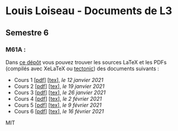 # Louis Loiseau - Documents de L3




## Semestre 6
### M61A :

Dans [ce dépôt](https://gitlab.com/ktzanev/m1opm-tex) vous pouvez trouver les sources LaTeX et les PDFs (compilés avec XeLaTeX ou [tectonic](https://tectonic-typesetting.github.io/en-US/)) des documents suivants :

- Cours 1 [[pdf](M1OPM_2021_Cours1.pdf)] [[tex](M1OPM_2021_Cours1.tex)], _le 12 janvier 2021_
- Cours 2 [[pdf](M1OPM_2021_Cours2.pdf)] [[tex](M1OPM_2021_Cours2.tex)], _le 19 janvier 2021_
- Cours 3 [[pdf](M1OPM_2021_Cours3.pdf)] [[tex](M1OPM_2021_Cours3.tex)], _le 26 janvier 2021_
- Cours 4 [[pdf](M1OPM_2021_Cours4.pdf)] [[tex](M1OPM_2021_Cours4.tex)], _le 2 février 2021_
- Cours 5 [[pdf](M1OPM_2021_Cours5.pdf)] [[tex](M1OPM_2021_Cours5.tex)], _le 9 février 2021_
- Cours 6 [[pdf](M1OPM_2021_Cours6.pdf)] [[tex](M1OPM_2021_Cours6.tex)], _le 16 février 2021_



MIT
